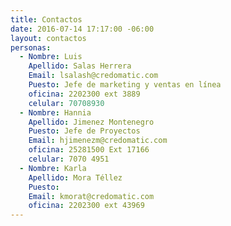 ```yaml
---
title: Contactos
date: 2016-07-14 17:17:00 -06:00
layout: contactos
personas:
  - Nombre: Luis
    Apellido: Salas Herrera
    Email: lsalash@credomatic.com
    Puesto: Jefe de marketing y ventas en línea
    oficina: 2202300 ext 3889
    celular: 70708930
  - Nombre: Hannia
    Apellido: Jimenez Montenegro
    Puesto: Jefe de Proyectos
    Email: hjimenezm@credomatic.com
    oficina: 25281500 Ext 17166
    celular: 7070 4951
  - Nombre: Karla
    Apellido: Mora Téllez
    Puesto:
    Email: kmorat@credomatic.com
    oficina: 2202300 ext 43969
---
```

